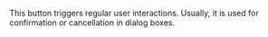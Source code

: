 This button triggers regular user interactions. Usually, it is used for confirmation or cancellation in dialog boxes.